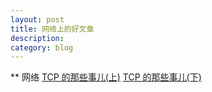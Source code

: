 ```yaml
---
layout: post
title: 网络上的好文章
description: 
category: blog
---
```


** 网络
[TCP 的那些事儿(上)](http://coolshell.cn/articles/11564.html)
[TCP 的那些事儿(下)](http://coolshell.cn/articles/11609.html)

